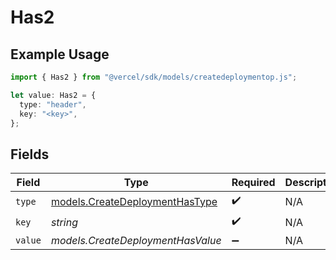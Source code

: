 # Has2

## Example Usage

```typescript
import { Has2 } from "@vercel/sdk/models/createdeploymentop.js";

let value: Has2 = {
  type: "header",
  key: "<key>",
};
```

## Fields

| Field                                                                  | Type                                                                   | Required                                                               | Description                                                            |
| ---------------------------------------------------------------------- | ---------------------------------------------------------------------- | ---------------------------------------------------------------------- | ---------------------------------------------------------------------- |
| `type`                                                                 | [models.CreateDeploymentHasType](../models/createdeploymenthastype.md) | :heavy_check_mark:                                                     | N/A                                                                    |
| `key`                                                                  | *string*                                                               | :heavy_check_mark:                                                     | N/A                                                                    |
| `value`                                                                | *models.CreateDeploymentHasValue*                                      | :heavy_minus_sign:                                                     | N/A                                                                    |